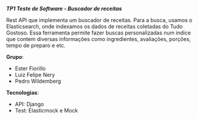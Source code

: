 ***TP1 Teste de Software - Buscador de receitas***

Rest API que implementa um buscador de receitas. Para a busca, usamos o Elasticsearch, onde indexamos os dados de receitas coletadas do Tudo Gostoso. Essa ferramenta permite fazer buscas personalizadas num indice que contem diversas informações como ingredientes, avaliações, porções, tempo de preparo e etc. 

**Grupo**:
- Ester Fiorillo
- Luiz Felipe Nery
- Pedro Wildemberg

**Tecnologias**:
- API: Django
- Test: Elasticmock e Mock
